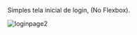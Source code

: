 Simples tela inicial de login, (No Flexbox).

![loginpage2](https://user-images.githubusercontent.com/88461914/203691542-c4c50921-6a97-4405-b3df-b80f283609b8.png)
